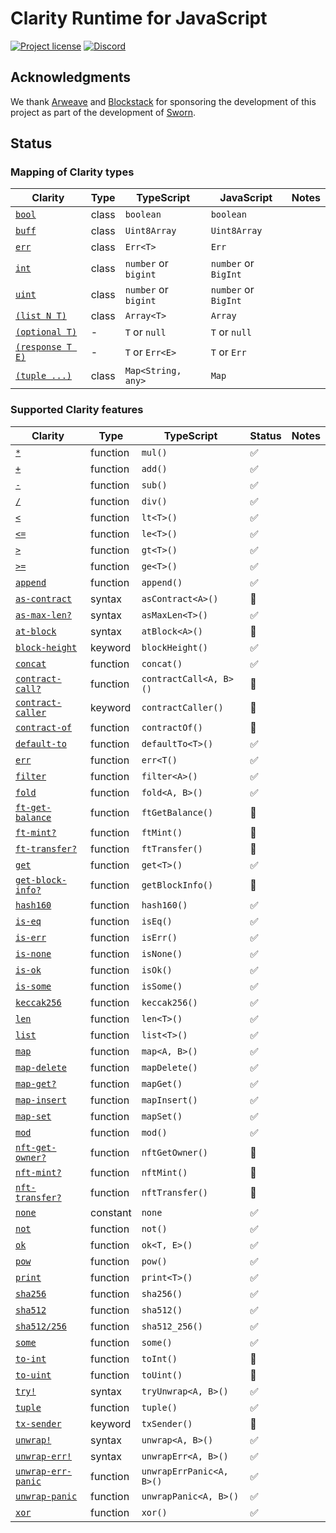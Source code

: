 # Clarity Runtime for JavaScript

[![Project license](https://img.shields.io/badge/license-Public%20Domain-blue.svg)](https://unlicense.org)
[![Discord](https://img.shields.io/discord/755852964513579099?label=discord)](https://discord.gg/vNF5a3M)

## Acknowledgments

We thank [Arweave] and [Blockstack] for sponsoring the development of this
project as part of the development of [Sworn].

[Arweave]:    https://arweave.org
[Blockstack]: https://blockstack.org
[Sworn]:      https://github.com/weavery/sworn

## Status

### Mapping of Clarity types

Clarity | Type | TypeScript | JavaScript | Notes
------- | ---- | ---------- | ---------- | -----
[`bool`](https://docs.blockstack.org/references/language-clarity#clarity-type-system) | class | `boolean` | `boolean` |
[`buff`](https://docs.blockstack.org/references/language-clarity#clarity-type-system) | class | `Uint8Array` | `Uint8Array` |
[`err`](https://docs.blockstack.org/references/language-clarity#clarity-type-system) | class | `Err<T>` | `Err` |
[`int`](https://docs.blockstack.org/references/language-clarity#clarity-type-system) | class | `number` or `bigint` | `number` or `BigInt` |
[`uint`](https://docs.blockstack.org/references/language-clarity#clarity-type-system) | class | `number` or `bigint` | `number` or `BigInt` |
[`(list N T)`](https://docs.blockstack.org/references/language-clarity#clarity-type-system) | class | `Array<T>` | `Array` |
[`(optional T)`](https://docs.blockstack.org/references/language-clarity#clarity-type-system) | - | `T` or `null` | `T` or `null` |
[`(response T E)`](https://docs.blockstack.org/references/language-clarity#clarity-type-system) | - | `T` or `Err<E>` | `T` or `Err` |
[`(tuple ...)`](https://docs.blockstack.org/references/language-clarity#clarity-type-system) | class | `Map<String, any>` | `Map` |

### Supported Clarity features

Clarity | Type | TypeScript | Status | Notes
------- | ---- | ---------- | ------ | -----
[`*`](https://docs.blockstack.org/references/language-clarity#-multiply) | function | `mul()` | ✅ |
[`+`](https://docs.blockstack.org/references/language-clarity#-add) | function | `add()` | ✅ |
[`-`](https://docs.blockstack.org/references/language-clarity#--subtract) | function | `sub()` | ✅ |
[`/`](https://docs.blockstack.org/references/language-clarity#-divide) | function | `div()` | ✅ |
[`<`](https://docs.blockstack.org/references/language-clarity#-less-than) | function | `lt<T>()` | ✅ |
[`<=`](https://docs.blockstack.org/references/language-clarity#-less-than-or-equal) | function | `le<T>()` | ✅ |
[`>`](https://docs.blockstack.org/references/language-clarity#-greater-than) | function | `gt<T>()` | ✅ |
[`>=`](https://docs.blockstack.org/references/language-clarity#-greater-than-or-equal) | function | `ge<T>()` | ✅ |
[`append`](https://docs.blockstack.org/references/language-clarity#append) | function | `append()` | ✅ |
[`as-contract`](https://docs.blockstack.org/references/language-clarity#as-contract) | syntax | `asContract<A>()` | 🚧 |
[`as-max-len?`](https://docs.blockstack.org/references/language-clarity#as-max-len) | syntax | `asMaxLen<T>()` | ✅ |
[`at-block`](https://docs.blockstack.org/references/language-clarity#at-block) | syntax | `atBlock<A>()` | 🚧 |
[`block-height`](https://docs.blockstack.org/references/language-clarity#block-height) | keyword | `blockHeight()` | ✅ |
[`concat`](https://docs.blockstack.org/references/language-clarity#concat) | function | `concat()` | ✅ |
[`contract-call?`](https://docs.blockstack.org/references/language-clarity#contract-call) | function | `contractCall<A, B>()` | 🚧 |
[`contract-caller`](https://docs.blockstack.org/references/language-clarity#contract-caller) | keyword | `contractCaller()` | 🚧 |
[`contract-of`](https://docs.blockstack.org/references/language-clarity#contract-of) | function | `contractOf()` | 🚧 |
[`default-to`](https://docs.blockstack.org/references/language-clarity#default-to) | function | `defaultTo<T>()` | ✅ |
[`err`](https://docs.blockstack.org/references/language-clarity#err) | function | `err<T()` | ✅ |
[`filter`](https://docs.blockstack.org/references/language-clarity#filter) | function | `filter<A>()` | ✅ |
[`fold`](https://docs.blockstack.org/references/language-clarity#fold) | function | `fold<A, B>()`  | ✅ |
[`ft-get-balance`](https://docs.blockstack.org/references/language-clarity#ft-get-balance) | function | `ftGetBalance()` | 🚧 |
[`ft-mint?`](https://docs.blockstack.org/references/language-clarity#ft-mint) | function | `ftMint()` | 🚧 |
[`ft-transfer?`](https://docs.blockstack.org/references/language-clarity#ft-transfer) | function | `ftTransfer()` | 🚧 |
[`get`](https://docs.blockstack.org/references/language-clarity#get) | function | `get<T>()` | ✅ |
[`get-block-info?`](https://docs.blockstack.org/references/language-clarity#get-block-info) | function | `getBlockInfo()` | 🚧 |
[`hash160`](https://docs.blockstack.org/references/language-clarity#hash160) | function | `hash160()` | ✅ |
[`is-eq`](https://docs.blockstack.org/references/language-clarity#is-eq) | function | `isEq()` | ✅ |
[`is-err`](https://docs.blockstack.org/references/language-clarity#is-err) | function | `isErr()` | ✅ |
[`is-none`](https://docs.blockstack.org/references/language-clarity#is-none) | function | `isNone()` | ✅ |
[`is-ok`](https://docs.blockstack.org/references/language-clarity#is-ok) | function | `isOk()` | ✅ |
[`is-some`](https://docs.blockstack.org/references/language-clarity#is-some) | function | `isSome()` | ✅ |
[`keccak256`](https://docs.blockstack.org/references/language-clarity#keccak256) | function | `keccak256()` | ✅ |
[`len`](https://docs.blockstack.org/references/language-clarity#len) | function | `len<T>()` | ✅ |
[`list`](https://docs.blockstack.org/references/language-clarity#list) | function | `list<T>()` | ✅ |
[`map`](https://docs.blockstack.org/references/language-clarity#map) | function | `map<A, B>()` | ✅ |
[`map-delete`](https://docs.blockstack.org/references/language-clarity#map-delete) | function | `mapDelete()` | ✅ |
[`map-get?`](https://docs.blockstack.org/references/language-clarity#map-get) | function | `mapGet()` | ✅ |
[`map-insert`](https://docs.blockstack.org/references/language-clarity#map-insert) | function | `mapInsert()` | ✅ |
[`map-set`](https://docs.blockstack.org/references/language-clarity#map-set) | function | `mapSet()` | ✅ |
[`mod`](https://docs.blockstack.org/references/language-clarity#mod) | function | `mod()` | ✅ |
[`nft-get-owner?`](https://docs.blockstack.org/references/language-clarity#nft-get-owner) | function | `nftGetOwner()` | 🚧 |
[`nft-mint?`](https://docs.blockstack.org/references/language-clarity#nft-mint) | function | `nftMint()` | 🚧 |
[`nft-transfer?`](https://docs.blockstack.org/references/language-clarity#nft-transfer) | function | `nftTransfer()` | 🚧 |
[`none`](https://docs.blockstack.org/references/language-clarity#none) | constant | `none` | ✅ |
[`not`](https://docs.blockstack.org/references/language-clarity#not) | function | `not()` | ✅ |
[`ok`](https://docs.blockstack.org/references/language-clarity#ok) | function | `ok<T, E>()` | ✅ |
[`pow`](https://docs.blockstack.org/references/language-clarity#pow) | function | `pow()` | ✅ |
[`print`](https://docs.blockstack.org/references/language-clarity#print) | function | `print<T>()` | ✅ |
[`sha256`](https://docs.blockstack.org/references/language-clarity#sha256) | function | `sha256()` | ✅ |
[`sha512`](https://docs.blockstack.org/references/language-clarity#sha512) | function | `sha512()` | ✅ |
[`sha512/256`](https://docs.blockstack.org/references/language-clarity#sha512256) | function | `sha512_256()` | ✅ |
[`some`](https://docs.blockstack.org/references/language-clarity#some) | function | `some()` | ✅ |
[`to-int`](https://docs.blockstack.org/references/language-clarity#to-int) | function | `toInt()` | 🚧 |
[`to-uint`](https://docs.blockstack.org/references/language-clarity#to-uint) | function | `toUint()` | 🚧 |
[`try!`](https://docs.blockstack.org/references/language-clarity#try) | syntax | `tryUnwrap<A, B>()` | ✅ |
[`tuple`](https://docs.blockstack.org/references/language-clarity#tuple) | function | `tuple()` | ✅ |
[`tx-sender`](https://docs.blockstack.org/references/language-clarity#tx-sender) | keyword | `txSender()` | 🚧 |
[`unwrap!`](https://docs.blockstack.org/references/language-clarity#unwrap) | syntax | `unwrap<A, B>()` | ✅ |
[`unwrap-err!`](https://docs.blockstack.org/references/language-clarity#unwrap-err) | syntax | `unwrapErr<A, B>()` | ✅ |
[`unwrap-err-panic`](https://docs.blockstack.org/references/language-clarity#unwrap-err-panic) | function | `unwrapErrPanic<A, B>()` | ✅ |
[`unwrap-panic`](https://docs.blockstack.org/references/language-clarity#unwrap-panic) | function | `unwrapPanic<A, B>()` | ✅ |
[`xor`](https://docs.blockstack.org/references/language-clarity#xor) | function | `xor()` | ✅ |
